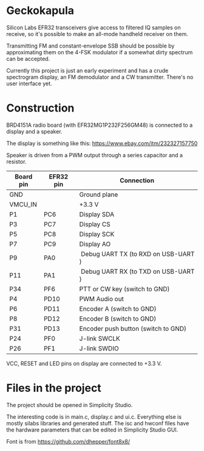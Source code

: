 # Geckokapula
Silicon Labs EFR32 transceivers give access to filtered IQ samples on receive,
so it's possible to make an all-mode handheld receiver on them.

Transmitting FM and constant-envelope SSB should be possible by approximating them
on the 4-FSK modulator if a somewhat dirty spectrum can be accepted.

Currently this project is just an early experiment and has a crude spectrogram display,
an FM demodulator and a CW transmitter. There's no user interface yet.

# Construction
BRD4151A radio board (with EFR32MG1P232F256GM48) is connected to a display and a speaker.

The display is something like this: https://www.ebay.com/itm/232327157750

Speaker is driven from a PWM output through a series capacitor and a resistor.

| Board pin | EFR32 pin | Connection   |
|-----------|-----------|--------------|
|   GND     |           | Ground plane |
| VMCU_IN   |           | +3.3 V       |
|   P1      |   PC6     | Display SDA  |
|   P3      |   PC7     | Display CS   |
|   P5      |   PC8     | Display SCK  |
|   P7      |   PC9     | Display AO   |
|   P9      |   PA0     | Debug UART TX (to RXD on USB-UART ) |
|   P11     |   PA1     | Debug UART RX (to TXD on USB-UART ) |
|   P34     |   PF6     | PTT or CW key (switch to GND) |
|   P4      |   PD10    | PWM Audio out |
|   P6      |   PD11    | Encoder A (switch to GND) |
|   P8      |   PD12    | Encoder B (switch to GND) |
|   P31     |   PD13    | Encoder push button (switch to GND) |
|   P24     |   PF0     | J-link SWCLK |
|   P26     |   PF1     | J-link SWDIO |

VCC, RESET and LED pins on display are connected to +3.3 V.

# Files in the project
The project should be opened in Simplicity Studio.

The interesting code is in main.c, display.c and ui.c.
Everything else is mostly silabs libraries and generated stuff.
The isc and hwconf files have the hardware parameters
that can be edited in Simplicity Studio GUI.


Font is from https://github.com/dhepper/font8x8/
